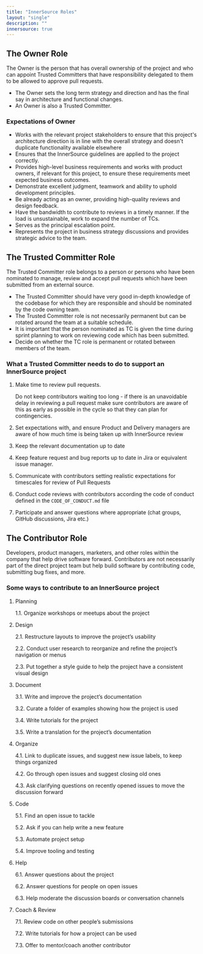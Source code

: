 ```yaml
---
title: "InnerSource Roles"
layout: "single"
description: ""
innersource: true
---
```


## The Owner Role

The Owner is the person that has overall ownership of the project and who can appoint Trusted Committers that have responsibility delegated to them to be allowed to approve pull requests.

- The Owner sets the long term strategy and direction and has the final say in architecture and functional changes.
- An Owner is also a Trusted Committer.

### Expectations of Owner

- Works with the relevant project stakeholders to ensure that this project's architecture direction is in line with the overall strategy and doesn't duplicate functionality available elsewhere
- Ensures that the InnerSource guidelines are applied to the project correctly.
- Provides high-level business requirements and works with product owners, if relevant for this project, to ensure these requirements meet expected business outcomes.
- Demonstrate excellent judgment, teamwork and ability to uphold development principles.
- Be already acting as an owner, providing high-quality reviews and design feedback.
- Have the bandwidth to contribute to reviews in a timely manner. If the load is unsustainable, work to expand the number of TCs.
- Serves as the principal escalation point.
- Represents the project in business strategy discussions and provides strategic advice to the team.

## The Trusted Committer Role

The Trusted Committer role belongs to a person or persons who have been nominated to manage, review and accept pull requests which have been submitted from an external source.

- The Trusted Committer should have very good in-depth knowledge of the codebase for which they are responsible and should be nominated by the code owning team.
- The Trusted Committer role is not necessarily permanent but can be rotated around the team at a suitable schedule.
- It is important that the person nominated as TC is given the time during sprint planning to work on reviewing code which has been submitted.
- Decide on whether the TC role is permanent or rotated between members of the team.

### What a Trusted Committer needs to do to support an InnerSource project

1. Make time to review pull requests.

   Do not keep contributors waiting too long - if there is an unavoidable delay in reviewing a pull request make sure contributors are aware of this as early as possible in the cycle so that they can plan for contingencies.

2. Set expectations with, and ensure Product and Delivery managers are aware of how much time is being taken up with InnerSource review

3. Keep the relevant documentation up to date

4. Keep feature request and bug reports up to date in Jira or equivalent issue manager.

5. Communicate with contributors setting realistic expectations for timescales for review of Pull Requests

6. Conduct code reviews with contributors according the code of conduct defined in the `CODE_OF_CONDUCT.md` file

7. Participate and answer questions where appropriate (chat groups, GitHub discussions, Jira etc.)

## The Contributor Role

Developers, product managers, marketers, and other roles within the company that help drive software forward. Contributors are not necessarily part of the direct project team but help build software by contributing code, submitting bug fixes, and more.

### Some ways to contribute to an InnerSource project

1.  Planning

    1.1. Organize workshops or meetups about the project

2.  Design

    2.1. Restructure layouts to improve the project’s usability

    2.2. Conduct user research to reorganize and refine the project’s navigation or menus

    2.3. Put together a style guide to help the project have a consistent visual design

3.  Document

    3.1. Write and improve the project’s documentation

    3.2. Curate a folder of examples showing how the project is used

    3.4. Write tutorials for the project

    3.5. Write a translation for the project’s documentation

4.  Organize

    4.1. Link to duplicate issues, and suggest new issue labels, to keep things organized

    4.2. Go through open issues and suggest closing old ones

    4.3. Ask clarifying questions on recently opened issues to move the discussion forward

5.  Code

    5.1. Find an open issue to tackle

    5.2. Ask if you can help write a new feature

    5.3. Automate project setup

    5.4. Improve tooling and testing

6.  Help

    6.1. Answer questions about the project

    6.2. Answer questions for people on open issues

    6.3. Help moderate the discussion boards or conversation channels

7.  Coach & Review

    7.1. Review code on other people’s submissions

    7.2. Write tutorials for how a project can be used

    7.3. Offer to mentor/coach another contributor
